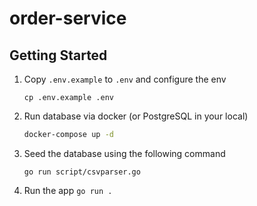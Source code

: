 # order-service

## Getting Started

1. Copy `.env.example` to `.env` and configure the env
   
   ```
   cp .env.example .env
   ```

2. Run database via docker (or PostgreSQL in your local)

    ```bash
    docker-compose up -d
    ```

3. Seed the database using the following command
   ```
   go run script/csvparser.go
   ```

3. Run the app `go run .`
